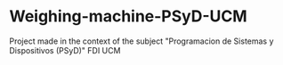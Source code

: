 # Weighing-machine-PSyD-UCM
Project made in the context of the subject "Programacion de Sistemas y Dispositivos (PSyD)" FDI UCM
